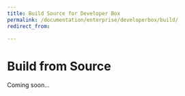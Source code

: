 ```yaml
---
title: Build Source for Developer Box
permalink: /documentation/enterprise/developerbox/build/
redirect_from:

---
```

# Build from Source

Coming soon...
